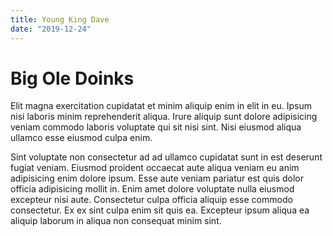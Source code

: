 ```yaml
---
title: Young King Dave
date: "2019-12-24"
---
```


# Big Ole Doinks

Elit magna exercitation cupidatat et minim aliquip enim in elit in eu. Ipsum nisi laboris minim reprehenderit aliqua. Irure aliquip sunt dolore adipisicing veniam commodo laboris voluptate qui sit nisi sint. Nisi eiusmod aliqua ullamco esse eiusmod culpa enim.

Sint voluptate non consectetur ad ad ullamco cupidatat sunt in est deserunt fugiat veniam. Eiusmod proident occaecat aute aliqua veniam eu anim adipisicing enim dolore ipsum. Esse aute veniam pariatur est quis dolor officia adipisicing mollit in. Enim amet dolore voluptate nulla eiusmod excepteur nisi aute. Consectetur culpa officia aliquip esse commodo consectetur. Ex ex sint culpa enim sit quis ea. Excepteur ipsum aliqua ea aliquip laborum in aliqua non consequat minim sint.
